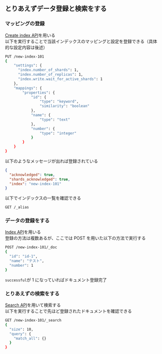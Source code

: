 ## とりあえずデータ登録と検索をする

### マッピングの登録

[Create index API](https://www.elastic.co/guide/en/elasticsearch/reference/current/indices-create-index.html)を用いる  
以下を実行することで当該インデックスのマッピングと設定を登録できる（具体的な設定内容は後述）

```bash
PUT /new-index-101
{
    "settings": {
      "index.number_of_shards": 1,
      "index.number_of_replicas": 1,
      "index.write.wait_for_active_shards": 1
    },
    "mappings": {
        "properties": {
            "id": {
                "type": "keyword",
                "similarity": "boolean"
            },
            "name": {
                "type": "text"
            },
            "number": {
                "type": "integer"
            }
        }
    }
}
```

以下のようなメッセージが出れば登録されている

```json
{
  "acknowledged": true,
  "shards_acknowledged": true,
  "index": "new-index-101"
}
```

以下でインデックスの一覧を確認できる

```bash
GET /_alias
```

### データの登録をする

[Index API](https://www.elastic.co/guide/en/elasticsearch/reference/current/docs-index_.html)を用いる  
登録の方法は複数あるが、ここでは POST を用いた以下の方法で実行する

```bash
POST /new-index-101/_doc
{
  "id": "id-1",
  "name": "テスト",
  "number": 1
}
```

`successful`が 1 になっていればドキュメント登録完了

### とりあえずの検索をする

[Search API](https://www.elastic.co/guide/en/elasticsearch/reference/current/search-search.html)を用いて検索する  
以下を実行することで先ほど登録されたドキュメントを確認できる

```bash
GET /new-index-101/_search
{
  "size": 10,
  "query": {
    "match_all": {}
  }
}
```
